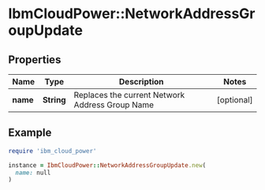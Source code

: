 # IbmCloudPower::NetworkAddressGroupUpdate

## Properties

| Name | Type | Description | Notes |
| ---- | ---- | ----------- | ----- |
| **name** | **String** | Replaces the current Network Address Group Name | [optional] |

## Example

```ruby
require 'ibm_cloud_power'

instance = IbmCloudPower::NetworkAddressGroupUpdate.new(
  name: null
)
```

